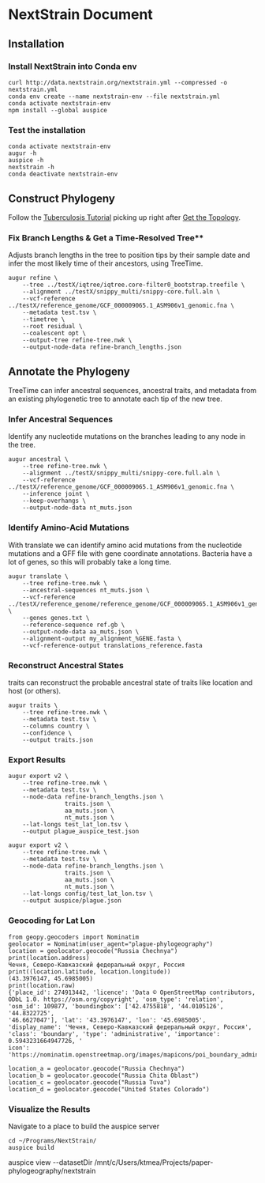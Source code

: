 # NextStrain Document

## Installation

### Install NextStrain into Conda env
```
curl http://data.nextstrain.org/nextstrain.yml --compressed -o nextstrain.yml
conda env create --name nextstrain-env --file nextstrain.yml
conda activate nextstrain-env
npm install --global auspice
```

### Test the installation
```
conda activate nextstrain-env
augur -h
auspice -h
nextstrain -h
conda deactivate nextstrain-env
```

## Construct Phylogeny

Follow the [Tuberculosis Tutorial](https://nextstrain.org/docs/tutorials/tb) picking up right after [Get the Topology](https://nextstrain.org/docs/tutorials/tb#get-the-topology).  

### Fix Branch Lengths & Get a Time-Resolved Tree**  
Adjusts branch lengths in the tree to position tips by their sample date and infer the most likely time of their ancestors, using TreeTime.
```
augur refine \
    --tree ../testX/iqtree/iqtree.core-filter0_bootstrap.treefile \
    --alignment ../testX/snippy_multi/snippy-core.full.aln \
    --vcf-reference ../testX/reference_genome/GCF_000009065.1_ASM906v1_genomic.fna \
    --metadata test.tsv \
    --timetree \
    --root residual \
    --coalescent opt \
    --output-tree refine-tree.nwk \
    --output-node-data refine-branch_lengths.json
```

## Annotate the Phylogeny

TreeTime can infer ancestral sequences, ancestral traits, and metadata from an existing phylogenetic tree to annotate each tip of the new tree.

### Infer Ancestral Sequences

Identify any nucleotide mutations on the branches leading to any node in the tree.
```
augur ancestral \
    --tree refine-tree.nwk \
    --alignment ../testX/snippy_multi/snippy-core.full.aln \
    --vcf-reference ../testX/reference_genome/GCF_000009065.1_ASM906v1_genomic.fna \
    --inference joint \
    --keep-overhangs \
    --output-node-data nt_muts.json
```

### Identify Amino-Acid Mutations
With translate we can identify amino acid mutations from the nucleotide mutations and a GFF file with gene coordinate annotations. Bacteria have a lot of genes, so this will probably take a long time.
```
augur translate \
    --tree refine-tree.nwk \
    --ancestral-sequences nt_muts.json \
    --vcf-reference ../testX/reference_genome/reference_genome/GCF_000009065.1_ASM906v1_genomic.fna \
    --genes genes.txt \
    --reference-sequence ref.gb \
    --output-node-data aa_muts.json \
    --alignment-output my_alignment_%GENE.fasta \
    --vcf-reference-output translations_reference.fasta
```

### Reconstruct Ancestral States

traits can reconstruct the probable ancestral state of traits like location and host (or others).

```
augur traits \
    --tree refine-tree.nwk \
    --metadata test.tsv \
    --columns country \
    --confidence \
    --output traits.json
```

### Export Results
```
augur export v2 \
    --tree refine-tree.nwk \
    --metadata test.tsv \
    --node-data refine-branch_lengths.json \
                traits.json \
                aa_muts.json \
                nt_muts.json \
    --lat-longs test_lat_lon.tsv \
    --output plague_auspice_test.json
```

```
augur export v2 \
    --tree refine-tree.nwk \
    --metadata test.tsv \
    --node-data refine-branch_lengths.json \
                traits.json \
                aa_muts.json \
                nt_muts.json \
    --lat-longs config/test_lat_lon.tsv \
    --output auspice/plague.json
```

### Geocoding for Lat Lon
```
from geopy.geocoders import Nominatim
geolocator = Nominatim(user_agent="plague-phylogeography")
location = geolocator.geocode("Russia Chechnya")
print(location.address)
Чечня, Северо-Кавказский федеральный округ, Россия
print((location.latitude, location.longitude))
(43.3976147, 45.6985005)
print(location.raw)
{'place_id': 274913442, 'licence': 'Data © OpenStreetMap contributors, ODbL 1.0. https://osm.org/copyright', 'osm_type': 'relation', 'osm_id': 109877, 'boundingbox': ['42.4755818', '44.0105126', '44.8322725',
'46.6627047'], 'lat': '43.3976147', 'lon': '45.6985005', 'display_name': 'Чечня, Северо-Кавказский федеральный округ, Россия', 'class': 'boundary', 'type': 'administrative', 'importance': 0.5943231664947726, '
icon': 'https://nominatim.openstreetmap.org/images/mapicons/poi_boundary_administrative.p.20.png'}

location_a = geolocator.geocode("Russia Chechnya")
location_b = geolocator.geocode("Russia Chita Oblast")
location_c = geolocator.geocode("Russia Tuva")
location_d = geolocator.geocode("United States Colorado")
```

### Visualize the Results
Navigate to a place to build the auspice server
```
cd ~/Programs/NextStrain/
auspice build
```

auspice view --datasetDir /mnt/c/Users/ktmea/Projects/paper-phylogeography/nextstrain
